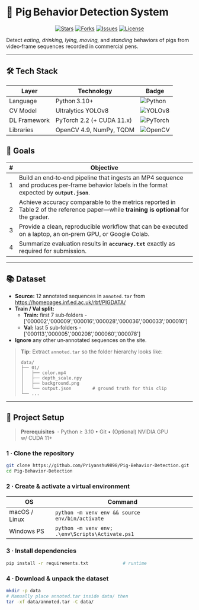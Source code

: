 # 🐷 Pig Behavior Detection System

<p align="center">
  <a href="https://github.com/Priyanshu9898/Pig-Behavior-Detection/stargazers"><img src="https://img.shields.io/github/stars/<your-user>/pig-behavior-detection?style=for-the-badge" alt="Stars"></a>
  <a href="https://github.com/Priyanshu9898/Pig-Behavior-Detection/network/members"><img src="https://img.shields.io/github/forks/<your-user>/pig-behavior-detection?style=for-the-badge" alt="Forks"></a>
  <a href="https://github.com/Priyanshu9898/Pig-Behavior-Detection/issues"><img src="https://img.shields.io/github/issues/<your-user>/pig-behavior-detection?style=for-the-badge" alt="Issues"></a>
  <a href="https://github.com/Priyanshu9898/Pig-Behavior-Detection/blob/main/LICENSE"><img src="https://img.shields.io/github/license/<your-user>/pig-behavior-detection?style=for-the-badge" alt="License"></a>
</p>


Detect *eating, drinking, lying, moving,* and *standing* behaviors of pigs from video‑frame sequences recorded in commercial pens.

---

## 🛠 Tech Stack

| Layer | Technology | Badge |
|-------|------------|-------|
| Language | Python 3.10+ | ![Python](https://img.shields.io/badge/Python-3.10%2B-blue?logo=python&logoColor=white) |
| CV Model | Ultralytics YOLOv8 | ![YOLOv8](https://img.shields.io/badge/YOLOv8-ultralytics-orange) |
| DL Framework | PyTorch 2.2 (+ CUDA 11.x) | ![PyTorch](https://img.shields.io/badge/PyTorch-2.2-EE4C2C?logo=pytorch&logoColor=white) |
| Libraries | OpenCV 4.9, NumPy, TQDM | ![OpenCV](https://img.shields.io/badge/OpenCV-4.9-blueviolet?logo=opencv&logoColor=white) |


## 🎯 Goals
| # | Objective |
|---|-----------|
| 1 | Build an end‑to‑end pipeline that ingests an MP4 sequence and produces per‑frame behavior labels in the format expected by **`output.json`**. |
| 2 | Achieve accuracy comparable to the metrics reported in Table 2 of the reference paper—while **training is optional** for the grader. |
| 3 | Provide a clean, reproducible workflow that can be executed on a laptop, an on‑prem GPU, or Google Colab. |
| 4 | Summarize evaluation results in **`accuracy.txt`** exactly as required for submission. |

---

## 📚 Dataset  
* **Source:** 12 annotated sequences in `annoted.tar` from <https://homepages.inf.ed.ac.uk/rbf/PIGDATA/>  
* **Train / Val split:**  
  * **Train:** first 7 sub‑folders - ['000002','000009','000016','000028','000036','000033','000010']
  * **Val:** last 5 sub‑folders - ['000113','000005','000208','000060','000078']
* **Ignore** any other un‑annotated sequences on the site.

> **Tip:** Extract `annoted.tar` so the folder hierarchy looks like:
> ```
> data/
> ├── 01/
> │   ├── color.mp4
> │   ├── depth_scale.npy
> │   ├── background.png
> │   └── output.json        # ground truth for this clip
> └── ...
> ```

---

## 🚀 Project Setup

> **Prerequisites**  ‑ Python ≥ 3.10 • Git • (Optional) NVIDIA GPU w/ CUDA 11+

### 1 · Clone the repository

```bash
git clone https://github.com/Priyanshu9898/Pig-Behavior-Detection.git
cd Pig-Behavior-Detection
```

### 2 · Create & activate a virtual environment

| OS            | Command                                                      |
|---------------|--------------------------------------------------------------|
| macOS / Linux | `python -m venv env && source env/bin/activate`              |
| Windows PS    | `python -m venv env; .\env\Scripts\Activate.ps1`            |

### 3 · Install dependencies

```bash
pip install -r requirements.txt             # runtime
```

### 4 · Download & unpack the dataset

```bash
mkdir -p data
# Manually place annoted.tar inside data/ then
tar -xf data/annoted.tar -C data/
```
